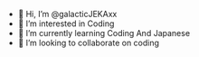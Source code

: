 - 👋 Hi, I’m @galacticJEKAxx
- 👀 I’m interested in Coding
- 🌱 I’m currently learning Coding And Japanese
- 💞️ I’m looking to collaborate on coding
<!---
galacticJEKAxx/galacticJEKAxx is a ✨ special ✨ repository because its `README.md` (this file) appears on your GitHub profile.
You can click the Preview link to take a look at your changes.
--->
